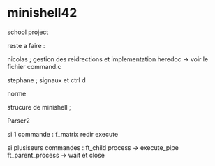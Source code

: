 # minishell42
school project


reste a faire : 

nicolas ; gestion des reidrections et implementation heredoc -> voir le fichier command.c

stephane ; signaux et ctrl d

norme


strucure de minishell ; 


Parser2

  si 1 commande : f_matrix redir
                  execute
                  
  si plusiseurs commandes :
                  ft_child process -> execute_pipe
                  ft_parent_process -> wait et close
